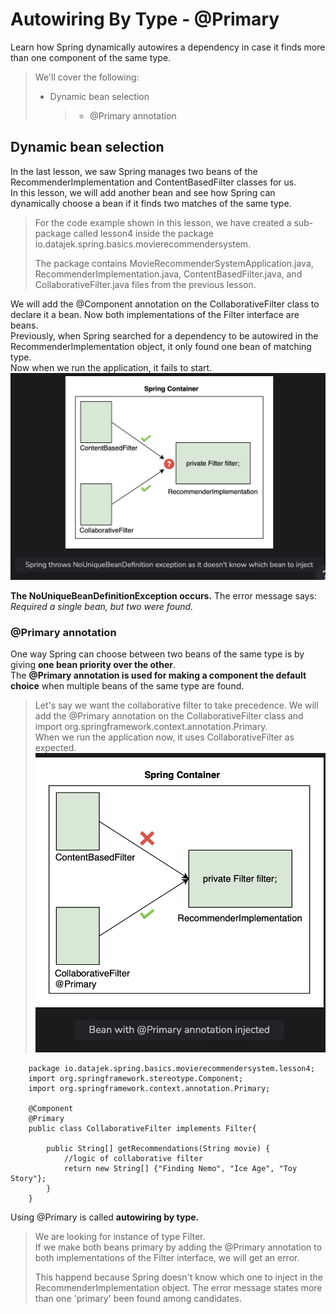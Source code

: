# Autowiring By Type - @Primary

Learn how Spring dynamically autowires a dependency in case it finds more than one component of the same type.

> We'll cover the following:
>
> - Dynamic bean selection
>   > - @Primary annotation

## Dynamic bean selection

In the last lesson, we saw Spring manages two beans of the RecommenderImplementation and ContentBasedFilter classes for us.  
 In this lesson, we will add another bean and see how Spring can dynamically choose a bean if it finds two matches of the same type.

> For the code example shown in this lesson, we have created a sub-package called lesson4 inside the package io.datajek.spring.basics.movierecommendersystem.
>
> The package contains MovieRecommenderSystemApplication.java, RecommenderImplementation.java, ContentBasedFilter.java, and CollaborativeFilter.java files from the previous lesson.

We will add the @Component annotation on the CollaborativeFilter class to declare it a bean. Now both implementations of the Filter interface are beans.  
 Previously, when Spring searched for a dependency to be autowired in the RecommenderImplementation object, it only found one bean of matching type.  
 Now when we run the application, it fails to start.  
![spring throws NoUniqueBeanDefinition exception as it doesn't know which bean to inject](./images/5-1-spring-throws-exception.png)

**The NoUniqueBeanDefinitionException occurs.** The error message says: _Required a single bean, but two were found._

### @Primary annotation

One way Spring can choose between two beans of the same type is by giving **one bean priority over the other**.  
 The **@Primary annotation is used for making a component the default choice** when multiple beans of the same type are found.

> Let's say we want the collaborative filter to take precedence. We will add the @Primary annotation on the CollaborativeFilter class and import org.springframework.context.annotation.Primary.  
>  When we run the application now, it uses CollaborativeFilter as expected.
> ![bean with @primary annotation injected›](./images/5-2-bean-with-primary-annotaiton-injected.png)

        package io.datajek.spring.basics.movierecommendersystem.lesson4;
        import org.springframework.stereotype.Component;
        import org.springframework.context.annotation.Primary;

        @Component
        @Primary
        public class CollaborativeFilter implements Filter{

            public String[] getRecommendations(String movie) {
                //logic of collaborative filter
                return new String[] {"Finding Nemo", "Ice Age", "Toy Story"};
            }
        }

Using @Primary is called **autowiring by type.**

> We are looking for instance of type Filter.  
>  If we make both beans primary by adding the @Primary annotation to both implementations of the Filter interface, we will get an error.
>
> This happend because Spring doesn't know which one to inject in the RecommenderImplementation object. The error message states more than one 'primary' been found among candidates.
